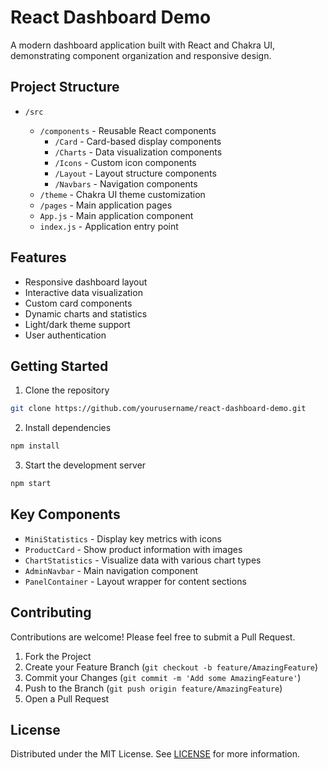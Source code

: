 # React Dashboard Demo

A modern dashboard application built with React and Chakra UI, demonstrating component organization and responsive design.

## Project Structure

- `/src`


  - `/components` - Reusable React components
    - `/Card` - Card-based display components
    - `/Charts` - Data visualization components
    - `/Icons` - Custom icon components
    - `/Layout` - Layout structure components
    - `/Navbars` - Navigation components
  - `/theme` - Chakra UI theme customization
  - `/pages` - Main application pages
  - `App.js` - Main application component
  - `index.js` - Application entry point

## Features

- Responsive dashboard layout
- Interactive data visualization
- Custom card components
- Dynamic charts and statistics
- Light/dark theme support
- User authentication

## Getting Started

1. Clone the repository
```sh
git clone https://github.com/yourusername/react-dashboard-demo.git
```

2. Install dependencies
```sh
npm install
```

3. Start the development server
```sh
npm start
```

## Key Components

- `MiniStatistics` - Display key metrics with icons
- `ProductCard` - Show product information with images
- `ChartStatistics` - Visualize data with various chart types
- `AdminNavbar` - Main navigation component
- `PanelContainer` - Layout wrapper for content sections

## Contributing

Contributions are welcome! Please feel free to submit a Pull Request.

1. Fork the Project
2. Create your Feature Branch (`git checkout -b feature/AmazingFeature`)
3. Commit your Changes (`git commit -m 'Add some AmazingFeature'`)
4. Push to the Branch (`git push origin feature/AmazingFeature`)
5. Open a Pull Request

## License

Distributed under the MIT License. See [LICENSE](./LICENSE) for more information.
